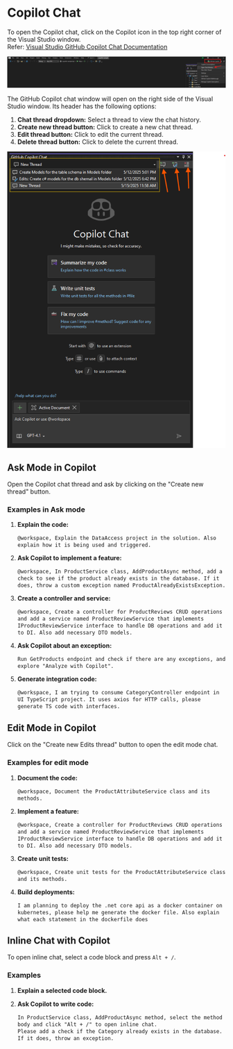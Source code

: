 # Copilot Chat

To open the Copilot chat, click on the Copilot icon in the top right corner of the Visual Studio window.  
Refer: [Visual Studio GitHub Copilot Chat Documentation](https://learn.microsoft.com/en-us/visualstudio/ide/visual-studio-github-copilot-chat?view=vs-2022)

![Image-open-gh-cp-chat](./Images/open-gh-cp-chat.png)

The GitHub Copilot chat window will open on the right side of the Visual Studio window. Its header has the following options:

1. **Chat thread dropdown:** Select a thread to view the chat history.
2. **Create new thread button:** Click to create a new chat thread.
3. **Edit thread button:** Click to edit the current thread.
4. **Delete thread button:** Click to delete the current thread.

![Copilot chat window](./Images/gh-cp-header.png)

## Ask Mode in Copilot

Open the Copilot chat thread and ask by clicking on the "Create new thread" button.

### Examples in Ask mode

1. **Explain the code:**

    ```text
    @workspace, Explain the DataAccess project in the solution. Also explain how it is being used and triggered.
    ```

2. **Ask Copilot to implement a feature:**

    ```text
    @workspace, In ProductService class, AddProductAsync method, add a check to see if the product already exists in the database. If it does, throw a custom exception named ProductAlreadyExistsException.
    ```

3. **Create a controller and service:**

    ```text
    @workspace, Create a controller for ProductReviews CRUD operations and add a service named ProductReviewService that implements IProductReviewService interface to handle DB operations and add it to DI. Also add necessary DTO models.
    ```

4. **Ask Copilot about an exception:**

    ```text
    Run GetProducts endpoint and check if there are any exceptions, and explore "Analyze with Copilot".
    ```

5. **Generate integration code:**

    ```text
    @workspace, I am trying to consume CategoryController endpoint in UI TypeScript project. It uses axios for HTTP calls, please generate TS code with interfaces.
    ```

## Edit Mode in Copilot

Click on the "Create new Edits thread" button to open the edit mode chat.

### Examples for edit mode

1. **Document the code:**

    ```text
    @workspace, Document the ProductAttributeService class and its methods.
    ```

2. **Implement a feature:**

    ```text
    @workspace, Create a controller for ProductReviews CRUD operations and add a service named ProductReviewService that implements IProductReviewService interface to handle DB operations and add it to DI. Also add necessary DTO models.
    ```

3. **Create unit tests:**

    ```text
    @workspace, Create unit tests for the ProductAttributeService class and its methods.
    ```

4. **Build deployments:**

    ```text
    I am planning to deploy the .net core api as a docker container on kubernetes, please help me generate the docker file. Also explain what each statement in the dockerfile does
    ```

## Inline Chat with Copilot

To open inline chat, select a code block and press `Alt + /`.

### Examples

1. **Explain a selected code block.**
2. **Ask Copilot to write code:**

    ```text
    In ProductService class, AddProductAsync method, select the method body and click "Alt + /" to open inline chat.
    Please add a check if the Category already exists in the database. If it does, throw an exception.
    ```
